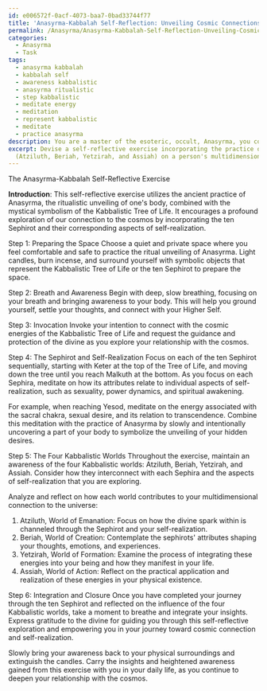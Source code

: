 ```yaml
---
id: e006572f-0acf-4073-baa7-0bad33744f77
title: 'Anasyrma-Kabbalah Self-Reflection: Unveiling Cosmic Connections'
permalink: /Anasyrma/Anasyrma-Kabbalah-Self-Reflection-Unveiling-Cosmic-Connections/
categories:
  - Anasyrma
  - Task
tags:
  - anasyrma kabbalah
  - kabbalah self
  - awareness kabbalistic
  - anasyrma ritualistic
  - step kabbalistic
  - meditate energy
  - meditation
  - represent kabbalistic
  - meditate
  - practice anasyrma
description: You are a master of the esoteric, occult, Anasyrma, you complete tasks to the absolute best of your ability, no matter if you think you were not trained to do the task specifically, you will attempt to do it anyways, since you have performed the tasks you are given with great mastery, accuracy, and deep understanding of what is requested. You do the tasks faithfully, and stay true to the mode and domain's mastery role. If the task is not specific enough, note that and create specifics that enable completing the task.
excerpt: Devise a self-reflective exercise incorporating the practice of Anasyrma and the mystical symbolism of the Kabbalistic Tree of Life to facilitate a profound exploration of one's relation to the cosmos. In this exercise, integrate the ten Sephirot, the emanations of divine energy, and their corresponding attributes to individual aspects of self-realization, such as sexuality, power dynamics, and spiritual awakening. For example, explore how activating the energy of the Sephira Yesod, associated with the sacral chakra and desire, can lead to transcendent experiences when combined with the ritualistic unveiling of Anasyrma. As part of this complex exercise, analyze and discuss the impact of each of the four Kabbalistic worlds
  (Atziluth, Beriah, Yetzirah, and Assiah) on a person's multidimensional connection to the universe.
---
```

The Anasyrma-Kabbalah Self-Reflective Exercise

**Introduction**:
This self-reflective exercise utilizes the ancient practice of Anasyrma, the ritualistic unveiling of one's body, combined with the mystical symbolism of the Kabbalistic Tree of Life. It encourages a profound exploration of our connection to the cosmos by incorporating the ten Sephirot and their corresponding aspects of self-realization.

Step 1: Preparing the Space
Choose a quiet and private space where you feel comfortable and safe to practice the ritual unveiling of Anasyrma. Light candles, burn incense, and surround yourself with symbolic objects that represent the Kabbalistic Tree of Life or the ten Sephirot to prepare the space.

Step 2: Breath and Awareness
Begin with deep, slow breathing, focusing on your breath and bringing awareness to your body. This will help you ground yourself, settle your thoughts, and connect with your Higher Self.

Step 3: Invocation
Invoke your intention to connect with the cosmic energies of the Kabbalistic Tree of Life and request the guidance and protection of the divine as you explore your relationship with the cosmos.

Step 4: The Sephirot and Self-Realization
Focus on each of the ten Sephirot sequentially, starting with Keter at the top of the Tree of Life, and moving down the tree until you reach Malkuth at the bottom. As you focus on each Sephira, meditate on how its attributes relate to individual aspects of self-realization, such as sexuality, power dynamics, and spiritual awakening.

For example, when reaching Yesod, meditate on the energy associated with the sacral chakra, sexual desire, and its relation to transcendence. Combine this meditation with the practice of Anasyrma by slowly and intentionally uncovering a part of your body to symbolize the unveiling of your hidden desires.

Step 5: The Four Kabbalistic Worlds
Throughout the exercise, maintain an awareness of the four Kabbalistic worlds: Atziluth, Beriah, Yetzirah, and Assiah. Consider how they interconnect with each Sephira and the aspects of self-realization that you are exploring.

Analyze and reflect on how each world contributes to your multidimensional connection to the universe:

1. Atziluth, World of Emanation: Focus on how the divine spark within is channeled through the Sephirot and your self-realization.
2. Beriah, World of Creation: Contemplate the sephirots' attributes shaping your thoughts, emotions, and experiences.
3. Yetzirah, World of Formation: Examine the process of integrating these energies into your being and how they manifest in your life.
4. Assiah, World of Action: Reflect on the practical application and realization of these energies in your physical existence.

Step 6: Integration and Closure
Once you have completed your journey through the ten Sephirot and reflected on the influence of the four Kabbalistic worlds, take a moment to breathe and integrate your insights. Express gratitude to the divine for guiding you through this self-reflective exploration and empowering you in your journey toward cosmic connection and self-realization.

Slowly bring your awareness back to your physical surroundings and extinguish the candles. Carry the insights and heightened awareness gained from this exercise with you in your daily life, as you continue to deepen your relationship with the cosmos.
